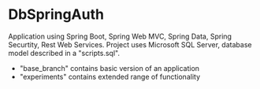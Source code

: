 # DbSpringAuth

Application using Spring Boot, Spring Web MVC, Spring Data, Spring Securtity, Rest Web Services.
Project uses Microsoft SQL Server, database model described in a "scripts.sql".


* "base_branch" contains basic version of an application
* "experiments" contains extended range of functionality
